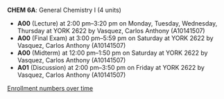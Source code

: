 **CHEM 6A**: General Chemistry I (4 units)

- **A00** (Lecture) at 2:00 pm–3:20 pm on Monday, Tuesday, Wednesday, Thursday at YORK 2622 by Vasquez, Carlos Anthony (A10141507)
- **A00** (Final Exam) at 3:00 pm–5:59 pm on Saturday at YORK 2622 by Vasquez, Carlos Anthony (A10141507)
- **A00** (Midterm) at 12:00 pm–1:50 pm on Saturday at YORK 2622 by Vasquez, Carlos Anthony (A10141507)
- **A01** (Discussion) at 2:00 pm–3:50 pm on Friday at YORK 2622 by Vasquez, Carlos Anthony (A10141507)

[Enrollment numbers over time](./CHEM6A.tsv)
